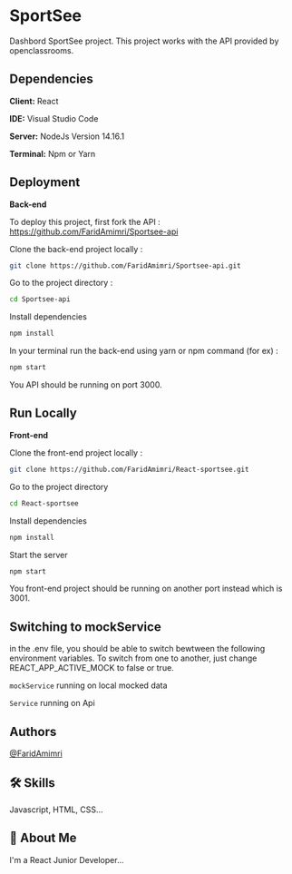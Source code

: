 
# SportSee

Dashbord SportSee project.
This project works with the API provided by openclassrooms.


## Dependencies

**Client:** React

**IDE:** Visual Studio Code

**Server:** NodeJs Version 14.16.1

**Terminal:** Npm or Yarn

## Deployment
**Back-end**

To deploy this project, first fork
the API :
https://github.com/FaridAmimri/Sportsee-api

Clone the back-end project locally : 
```bash
git clone https://github.com/FaridAmimri/Sportsee-api.git
```

Go to the project directory :
```bash
cd Sportsee-api
```

Install dependencies 

```bash
npm install
```

In your terminal run the back-end using yarn or npm command (for ex) :
```bash
npm start
```
You API should be running on port 3000.

## Run Locally
**Front-end**

Clone the front-end project locally :

```bash
git clone https://github.com/FaridAmimri/React-sportsee.git
```

Go to the project directory

```bash
cd React-sportsee
```

Install dependencies

```bash
npm install
```

Start the server

```bash
npm start
```

You front-end project should be running on another port instead which is 3001.

## Switching to mockService

in the .env file, you should be able to switch bewtween the following environment variables.
To switch from one to another, just change REACT_APP_ACTIVE_MOCK to false or true.

`mockService` running on local mocked data

`Service` running on Api


## Authors

[@FaridAmimri](https://github.com/FaridAmimri)


## 🛠 Skills
Javascript, HTML, CSS...


## 🚀 About Me
I'm a React Junior Developer...

